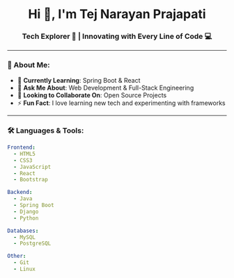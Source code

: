 <h1 align="center">Hi 👋, I'm Tej Narayan Prajapati</h1>
<h3 align="center">Tech Explorer 🚀 | Innovating with Every Line of Code 💻</h3>

---

### 🌟 About Me:

- 🌱 **Currently Learning**: Spring Boot & React
- 💬 **Ask Me About**: Web Development & Full-Stack Engineering
- 🤝 **Looking to Collaborate On**: Open Source Projects
- ⚡ **Fun Fact**: I love learning new tech and experimenting with frameworks

---

### 🛠️ Languages & Tools:

```yaml
Frontend: 
  - HTML5
  - CSS3 
  - JavaScript 
  - React 
  - Bootstrap 

Backend: 
  - Java 
  - Spring Boot 
  - Django 
  - Python

Databases: 
  - MySQL 
  - PostgreSQL

Other: 
  - Git 
  - Linux 
